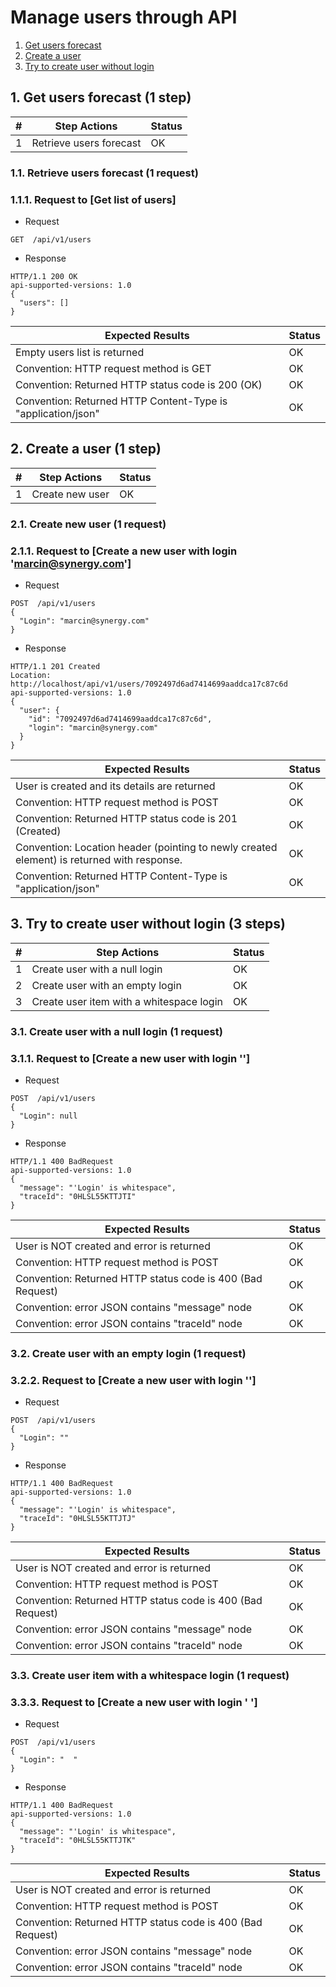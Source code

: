 # Manage users through API

1. [Get users forecast](#1-get-users-forecast-1-step)
1. [Create a user](#2-create-a-user-1-step)
1. [Try to create user without login](#3-try-to-create-user-without-login-3-steps)

## 1. Get users forecast (1 step)

| # | Step Actions | Status |
| - | - | - |
| 1 | Retrieve users forecast | OK |

### 1.1. Retrieve users forecast (1 request)

### 1.1.1. Request to [Get list of users]

- Request
```
GET  /api/v1/users
```

- Response
```
HTTP/1.1 200 OK
api-supported-versions: 1.0
{
  "users": []
}
```

| Expected Results  | Status |
| - | - |
| Empty users list is returned | OK |
| Convention: HTTP request method is GET | OK |
| Convention: Returned HTTP status code is 200 (OK) | OK |
| Convention: Returned HTTP Content-Type is "application/json" | OK |



## 2. Create a user (1 step)

| # | Step Actions | Status |
| - | - | - |
| 1 | Create new user | OK |

### 2.1. Create new user (1 request)

### 2.1.1. Request to [Create a new user with login 'marcin@synergy.com']

- Request
```
POST  /api/v1/users
{
  "Login": "marcin@synergy.com"
}
```

- Response
```
HTTP/1.1 201 Created
Location: http://localhost/api/v1/users/7092497d6ad7414699aaddca17c87c6d
api-supported-versions: 1.0
{
  "user": {
    "id": "7092497d6ad7414699aaddca17c87c6d",
    "login": "marcin@synergy.com"
  }
}
```

| Expected Results  | Status |
| - | - |
| User is created and its details are returned | OK |
| Convention: HTTP request method is POST | OK |
| Convention: Returned HTTP status code is 201 (Created) | OK |
| Convention: Location header (pointing to newly created element) is returned with response. | OK |
| Convention: Returned HTTP Content-Type is "application/json" | OK |



## 3. Try to create user without login (3 steps)

| # | Step Actions | Status |
| - | - | - |
| 1 | Create user with a null login | OK |
| 2 | Create user with an empty login | OK |
| 3 | Create user item with a whitespace login | OK |

### 3.1. Create user with a null login (1 request)

### 3.1.1. Request to [Create a new user with login '']

- Request
```
POST  /api/v1/users
{
  "Login": null
}
```

- Response
```
HTTP/1.1 400 BadRequest
api-supported-versions: 1.0
{
  "message": "'Login' is whitespace",
  "traceId": "0HLSL55KTTJTI"
}
```

| Expected Results  | Status |
| - | - |
| User is NOT created and error is returned | OK |
| Convention: HTTP request method is POST | OK |
| Convention: Returned HTTP status code is 400 (Bad Request) | OK |
| Convention: error JSON contains "message" node | OK |
| Convention: error JSON contains "traceId" node | OK |


### 3.2. Create user with an empty login (1 request)

### 3.2.2. Request to [Create a new user with login '']

- Request
```
POST  /api/v1/users
{
  "Login": ""
}
```

- Response
```
HTTP/1.1 400 BadRequest
api-supported-versions: 1.0
{
  "message": "'Login' is whitespace",
  "traceId": "0HLSL55KTTJTJ"
}
```

| Expected Results  | Status |
| - | - |
| User is NOT created and error is returned | OK |
| Convention: HTTP request method is POST | OK |
| Convention: Returned HTTP status code is 400 (Bad Request) | OK |
| Convention: error JSON contains "message" node | OK |
| Convention: error JSON contains "traceId" node | OK |


### 3.3. Create user item with a whitespace login (1 request)

### 3.3.3. Request to [Create a new user with login '  ']

- Request
```
POST  /api/v1/users
{
  "Login": "  "
}
```

- Response
```
HTTP/1.1 400 BadRequest
api-supported-versions: 1.0
{
  "message": "'Login' is whitespace",
  "traceId": "0HLSL55KTTJTK"
}
```

| Expected Results  | Status |
| - | - |
| User is NOT created and error is returned | OK |
| Convention: HTTP request method is POST | OK |
| Convention: Returned HTTP status code is 400 (Bad Request) | OK |
| Convention: error JSON contains "message" node | OK |
| Convention: error JSON contains "traceId" node | OK |


